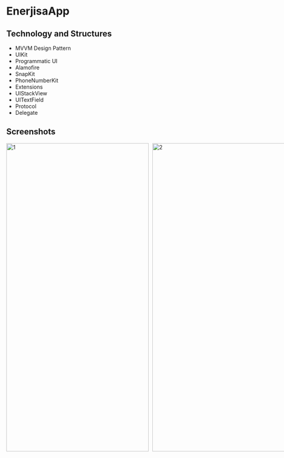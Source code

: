 # EnerjisaApp
 
## Technology and Structures
- MVVM Design Pattern
- UIKit
- Programmatic UI
- Alamofire
- SnapKit
- PhoneNumberKit
- Extensions
- UIStackView
- UITextField
- Protocol 
- Delegate

## Screenshots
<div style="display: flex; gap: 10px;">
  <img src="https://github.com/Fathkara/EnerjisaApp/assets/107872054/a3e4704a-f5df-4bbd-b56f-220d00547300" alt="1" width="375" height="812">
  <img src="https://github.com/Fathkara/EnerjisaApp/assets/107872054/e45ccd0f-af2b-4461-827b-10be8781388f" alt="2" width="375" height="812">
  <img src="https://github.com/Fathkara/EnerjisaApp/assets/107872054/a46d48a0-63ca-4c91-9357-21d679ccdd16" alt="3" width="375" height="812">
  <img src="https://github.com/Fathkara/EnerjisaApp/assets/107872054/a8de0c38-c0a6-4b3f-9b9e-4f65d72fbab3" alt="4" width="375" height="812">
  <img src="https://github.com/Fathkara/EnerjisaApp/assets/107872054/160a8ae7-194f-4b91-b5bd-4683181e8f86" alt="5" width="375" height="812">
</div>

